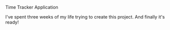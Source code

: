 Time Tracker Application

I've spent three weeks of my life trying to create this project. And finally it's ready!

